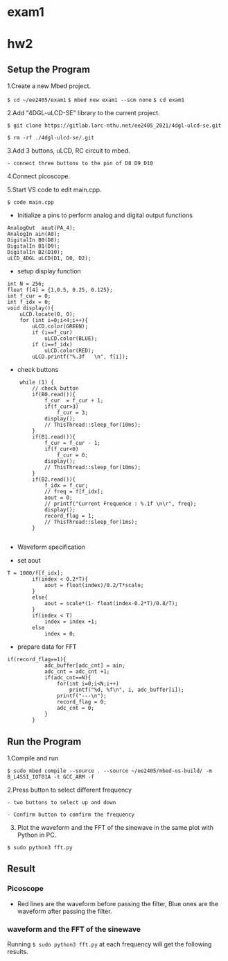 # exam1
# hw2

## Setup the Program 

1.Create a new Mbed project.

` $ cd ~/ee2405/exam1 `
` $ mbed new exam1 --scm none `
` $ cd exam1 `    

2.Add "4DGL-uLCD-SE" library to the current project.

` $ git clone https://gitlab.larc-nthu.net/ee2405_2021/4dgl-ulcd-se.git `

` $ rm -rf ./4dgl-ulcd-se/.git `
    
3.Add 3 buttons, uLCD, RC circuit to mbed.

    - connect three buttons to the pin of D8 D9 D10

4.Connect picoscope.

5.Start VS code to edit main.cpp.

` $ code main.cpp `

- Initialize a pins to perform analog and digital output functions

```
AnalogOut  aout(PA_4);
AnalogIn ain(A0);
DigitalIn B0(D8);
DigitalIn B1(D9);
DigitalIn B2(D10);
uLCD_4DGL uLCD(D1, D0, D2);
```
- setup display function

```
int N = 256;
float f[4] = {1,0.5, 0.25, 0.125};
int f_cur = 0;
int f_idx = 0;
void display(){
    uLCD.locate(0, 0);
    for (int i=0;i<4;i++){
        uLCD.color(GREEN);
        if (i==f_cur)
            uLCD.color(BLUE);
        if (i==f_idx)
            uLCD.color(RED);
        uLCD.printf("%.3f   \n", f[i]);
```

- check buttons

```
    while (1) {
        // check button
        if(B0.read()){
            f_cur  = f_cur + 1;
            if(f_cur>3)
                f_cur = 3;
            display();
            // ThisThread::sleep_for(10ms);
        }
        if(B1.read()){
            f_cur = f_cur - 1;
            if(f_cur<0)
                f_cur = 0;
            display();
            // ThisThread::sleep_for(10ms);
        }
        if(B2.read()){
            f_idx = f_cur;
            // freq = f[f_idx];
            aout = 0;
            // printf("Current Frequence : %.1f \n\r", freq);
            display();
            record_flag = 1;
            // ThisThread::sleep_for(1ms);
        }
        
```

- Waveform specification


- set aout 

```
T = 1000/f[f_idx];
        if(index < 0.2*T){
            aout = float(index)/0.2/T*scale;
        }
        else{
            aout = scale*(1- float(index-0.2*T)/0.8/T);
        }
        if(index < T)
            index = index +1;
        else
            index = 0;
```
 
- prepare data for FFT

```
if(record_flag==1){
            adc_buffer[adc_cnt] = ain;
            adc_cnt = adc_cnt +1;
            if(adc_cnt==N){
                for(int i=0;i<N;i++)
                    printf("%d, %f\n", i, adc_buffer[i]);
                printf("---\n");
                record_flag = 0;
                adc_cnt = 0;       
            }   
        }
```

## Run the Program 

1.Compile and run

` $ sudo mbed compile --source . --source ~/ee2405/mbed-os-build/ -m B_L4S5I_IOT01A -t GCC_ARM -f ` 

2.Press button to select different frequency
    
    - two buttons to select up and down
    
    - Confirm button to comfirm the frequency

3. Plot the waveform and the FFT of the sinewave in the same plot with Python in PC.

` $ sudo python3 fft.py ` 

## Result

###  Picoscope

- Red lines are the waveform before passing the filter, Blue ones are the waveform after passing the filter.




###  waveform and the FFT of the sinewave

  Running ` $ sudo python3 fft.py ` at each frequency will get the following results.


